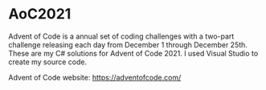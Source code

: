 # AoC2021
Advent of Code is a annual set of coding challenges with a two-part challenge releasing each day from December 1 through December 25th. These are my C# solutions for Advent of Code 2021. I used Visual Studio to create my source code.

Advent of Code website: https://adventofcode.com/
